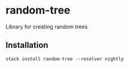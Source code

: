 random-tree
===========

Library for creating random trees

## Installation

`stack install random-tree --resolver nightly`
